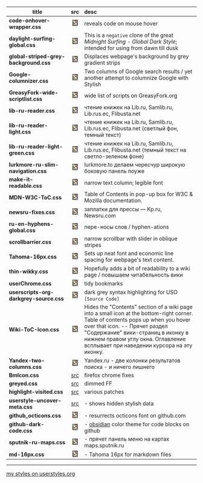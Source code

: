 | title | src    | desc|
| ----- | :---:  | :--------- |
| **code-onhover-wrapper.css** | [![src](stylish.png)](code-onhover-wrapper.css) | reveals code on mouse hover |
| **daylight-surfing-global.css** | [![src](stylish.png)](daylight-surfing-global.css) | This is a `negative` clone of the great *Midnight Surfing - Global Dark Style*; intended for using from dawn till dusk  |
| **global-striped-grey-background.css** | [![src](stylish.png)](global-striped-grey-background.css) | Displaces webpage's background by grey gradient strips |
| **Google-columnizer.css** | [![src](stylish.png)](Google-columnizer.css) | Two columns of Google search results / yet another attempt to columnize Google with Stylish  |
| **GreasyFork-wide-scriptlist.css** | [![src](stylish.png)](GreasyFork-wide-scriptlist.css) | wide list of scripts on GreasyFork.org  |
| **lib-ru-reader.css** | [![src](stylish.png)](lib-ru-reader.css) | чтение книжек на Lib.ru, Samlib.ru, Lib.rus.ec, Flibusta.net  |
| **lib-ru-reader-light.css** | [![src](stylish.png)](lib-ru-reader-light.css) | чтение книжек на Lib.ru, Samlib.ru, Lib.rus.ec, Flibusta.net (светлый фон, темный текст)  |
| **lib-ru-reader-light-green.css** | [![src](stylish.png)](lib-ru-reader-light-green.css) | чтение книжек на Lib.ru, Samlib.ru, Lib.rus.ec, Flibusta.net (темный текст на светло-зеленом фоне)  |
| **lurkmore-ru-slim-navigation.css** | [![src](stylish.png)](lurkmore-ru-slim-navigation.css) | lurkmore.to делаем чересчур широкую боковую панель поуже  |
| **make-it-readable.css** | [![src](stylish.png)](make-it-readable.css) | narrow text column; legible font  |
| **MDN-W3C-ToC.css** | [![src](stylish.png)](MDN-W3C-ToC.css) | Table of Contents in pop-up box for W3C & Mozilla documentation. |
| **newsru-fixes.css** | [![src](stylish.png)](newsru-fixes.css) | заплатки для прессы — Kp.ru, Newsru.com  |
| **ru-en-hyphens-global.css** | [![src](stylish.png)](ru-en-hyphens-global.css) | пере-носы слов / hyphen-ations  |
| **scrollbarrier.css** | [![src](stylish.png)](scrollbarrier.css) | narrow scrollbar with slider in oblique stripes  |
| **Tahoma-16px.css** | [![src](stylish.png)](Tahoma-16px.css) | Sets up neat font and economic line spacing for webpage's text content.  |
| **thin-wikky.css** | [![src](stylish.png)](thin-wikky.css) | Hopefully adds a bit of readability to a wiki page / повышаем читабельность вики  |
| **userChrome.css** | [![src](stylish.png)](userChrome.css) | tidy bookmarks  |
| **userscripts-org-darkgrey-source.css** | [![src](stylish.png)](userscripts-org-darkgrey-source.css) | dark grey syntax highlighting for USO `[Source Code]`  |
| **Wiki-ToC-Icon.css** | [![src](stylish.png)](Wiki-ToC-Icon.css) | Hides the "Contents" section of a wiki page into a small icon at the bottom-right corner. Table of contents pops up when you hover over that icon. -- Прячет раздел "Содержание" вики-страниц в иконку в нижнем правом углу окна. Оглавление всплывает при наведении курсора на эту иконку.  |
| **Yandex-two-columns.css** | [![src](stylish.png)](Yandex-two-columns.css) | Yandex.ru - две колонки результатов поиска - и ничего лишнего  |
| **BmIcon.css** | [src](BmIcon.css) | firefox chrome fixes |
| **greyed.css** | [src](greyed.css) | dimmed FF  |
| **highlight-visited.css** | [src](highlight-visited.css) | various patches  |
| **userstyle-uncover-meta.css** | [src](userstyle-uncover-meta.css) | - shows hidden stylish data  |
| **github_octicons.css** | [![src](stylish.png)](github_octicons.css) | - resurrects octicons font on github.com   |
| **github-dark-code.css** | [![src](stylish.png)](github-dark-code.css) | - [obsidian](/res/darkСode.gif) color theme for code blocks on github   |
| **sputnik-ru-maps.css** | [![src](stylish.png)](sputnik-ru-maps.css) | - прячет панель меню на картах maps.sputnik.ru  |
| **md-16px.css** | [![src](stylish.png)](md-16px.css) | - Tahoma 16px for markdown files   |


------------


[my styles on userstyles.org](https://userstyles.org/users/95149)


